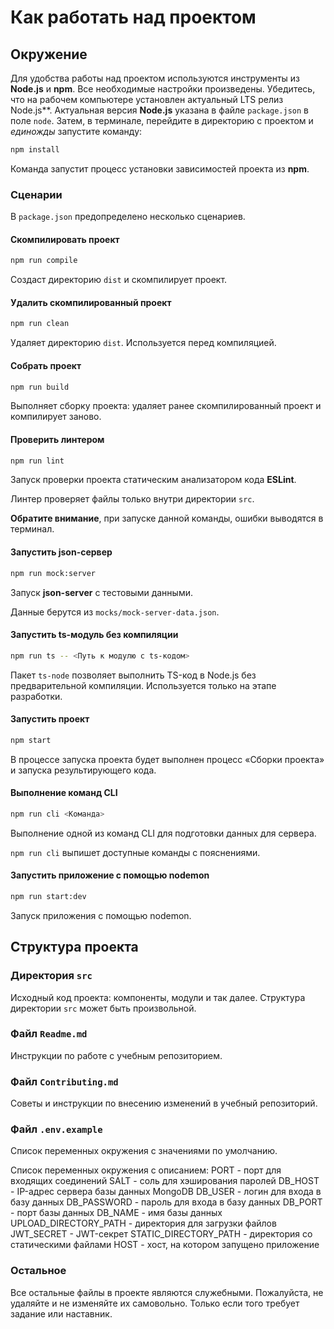 # Как работать над проектом

## Окружение

Для удобства работы над проектом используются инструменты из **Node.js** и **npm**. Все необходимые настройки произведены. Убедитесь, что на рабочем компьютере установлен актуальный LTS релиз Node.js**. Актуальная версия **Node.js** указана в файле `package.json` в поле `node`. Затем, в терминале, перейдите в директорию с проектом и _единожды_ запустите команду:

```bash
npm install
```

Команда запустит процесс установки зависимостей проекта из **npm**.

### Сценарии

В `package.json` предопределено несколько сценариев.

#### Скомпилировать проект

```bash
npm run compile
```

Создаст директорию `dist` и скомпилирует проект.

#### Удалить скомпилированный проект

```bash
npm run clean
```

Удаляет директорию `dist`. Используется перед компиляцией.

#### Собрать проект

```bash
npm run build
```

Выполняет сборку проекта: удаляет ранее скомпилированный проект и компилирует заново.

#### Проверить линтером

```bash
npm run lint
```

Запуск проверки проекта статическим анализатором кода **ESLint**.

Линтер проверяет файлы только внутри директории `src`.

**Обратите внимание**, при запуске данной команды, ошибки выводятся в терминал.

#### Запустить json-сервер

```bash
npm run mock:server
```

Запуск **json-server** с тестовыми данными.

Данные берутся из `mocks/mock-server-data.json`.

#### Запустить ts-модуль без компиляции

```bash
npm run ts -- <Путь к модулю с ts-кодом>
```

Пакет `ts-node` позволяет выполнить TS-код в Node.js без предварительной компиляции. Используется только на этапе разработки.

#### Запустить проект

```bash
npm start
```

В процессе запуска проекта будет выполнен процесс «Сборки проекта» и запуска результирующего кода.

#### Выполнение команд CLI

```bash
npm run cli <Команда>
```

Выполнение одной из команд CLI для подготовки данных для сервера.

```npm run cli``` выпишет доступные команды с пояснениями.


#### Запустить приложение с помощью nodemon

```bash
npm run start:dev
```

Запуск приложения с помощью nodemon.

## Структура проекта

### Директория `src`

Исходный код проекта: компоненты, модули и так далее. Структура директории `src` может быть произвольной.

### Файл `Readme.md`

Инструкции по работе с учебным репозиторием.

### Файл `Contributing.md`

Советы и инструкции по внесению изменений в учебный репозиторий.

### Файл `.env.example`

Список переменных окружения с значениями по умолчанию.

Список переменных окружения с описанием:
PORT - порт для входящих соединений
SALT - соль для хэширования паролей
DB_HOST - IP-адрес сервера базы данных MongoDB
DB_USER - логин для входа в базу данных
DB_PASSWORD - пароль для входа в базу данных
DB_PORT - порт базы данных
DB_NAME - имя базы данных
UPLOAD_DIRECTORY_PATH - директория для загрузки файлов
JWT_SECRET - JWT-секрет
STATIC_DIRECTORY_PATH - директория со статическими файлами
HOST - хост, на котором запущено приложение

### Остальное

Все остальные файлы в проекте являются служебными. Пожалуйста, не удаляйте и не изменяйте их самовольно. Только если того требует задание или наставник.
